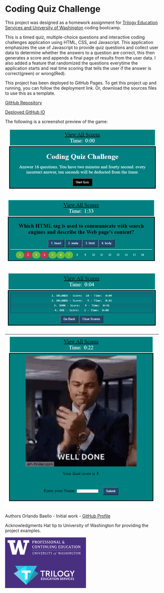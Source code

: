# Coding Quiz Challenge

This project was designed as a homework assignment for [Trilogy Education Services and University of Washington](https://bootcamp.uw.edu/coding/) coding bootcamp.

This is a timed quiz, multiple-choice questions and interactive coding challenges application using HTML, CSS, and Javascript. This application emphasizes the use of Javascript to provide quiz questions and collect user data to determine whether the answers to a question are correct, this then generates a score and appends a final page of results from the user data. I also added a feature that randomized the questions everytime the application starts and real time scoring that tells the user if the answer is correct(green) or wrong(Red).

This project has been deployed to GitHub Pages. To get this project up and running, you can follow the deployment link. Or, download the sources files to use this as a template.

[GitHub Repository](https://github.com/baello2020/Coding_Quiz)

[Deployed GitHub IO](https://baello2020.github.io/Coding_Quiz/)



The following is a screenshot preview of the game:


![starting page](https://github.com/baello2020/Coding_Quiz/blob/main/Assets/Starting_page.PNG "starting page")

![Game on](https://github.com/baello2020/Coding_Quiz/blob/main/Assets/game_on.PNG "Game On")

![Scores](https://github.com/baello2020/Coding_Quiz/blob/main/Assets/view_score.PNG "scores")

![Decaprio Clapping](https://github.com/baello2020/Coding_Quiz/blob/main/Assets/weldone.PNG "Decaprio Clapping")

Authors
Orlando Baello - Initial work - [GitHub Profile](https://github.com/baello2020)

Acknowledgments
Hat tip to University of Washington for providing the project examples.

![UW](https://github.com/baello2020/Coding_Quiz/blob/main/Assets/UW.PNG "UW")